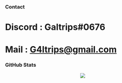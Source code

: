 ### Contact

# Discord : Galtrips#0676
# Mail : G4ltrips@gmail.com

### GitHub Stats

<p style="text-align:center;"><img src="https://github-readme-stats.vercel.app/api?username=Galtrips&show_icons=true&theme=radical&count_private=true"></p>
